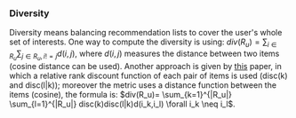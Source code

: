 ### Diversity

Diversity means balancing recommendation lists to cover the user's whole set of interests. One way to compute the diversity is using: $div(R_u)= \sum_{i \in R_u} \sum_{j \in R_u, i!=j}d(i,j)$, where $d(i,j)$ measures the distance between two items (cosine distance can be used). Another approach is given by [this](https://dl.acm.org/doi/pdf/10.1145/2043932.2043955?casa_token=kUsCAgf5kWQAAAAA:pVl1Uxnx_lyUAaC5xAjpQLL0OHDCLzzIRJ9q4MyObUagn7q3J8rT-xfPncql5bU8Rbfk_ipOjg) paper, in which a relative rank discount function of each pair of items is used (disc(k) and disc(l|k)); moreover the metric uses a distance function between the items (cosine), the formula is: $div(R_u)= \sum_{k=1}^{|R_u|} \sum_{l=1}^{|R_u|} disc(k)disc(l|k)d(i_k,i_l) \forall i_k \neq i_l$.